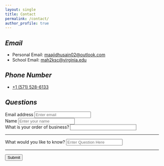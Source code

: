 ```yaml
---
layout: single
title: Contact
permalink: /contact/
author_profile: true
---
```


## *Email*
- Personal Email: [maajidhusain02@outlook.com](mailto:maajidhusain02@outlook.com)
- School Email: [mah2ksc@virginia.edu](mailto:mah2ksc@virginia.edu)

## *Phone Number*
- [+1 (571) 528-6133](tel:5715286133)

## *Questions*
<form accept-charset="UTF-8" action="https://getform.io/f/c23a28ac-a108-4589-8f5c-3c8702566925" method="POST" enctype="multipart/form-data" target="_blank">
 
  <div class="form-group">
    <label for="exampleInputEmail1" required="required">Email address</label>
    <input type="email" name="email" class="form-control" id="exampleInputEmail1" aria-describedby="emailHelp" placeholder="Enter email">
  </div>
  <div class="form-group">
    <label for="exampleInputName">Name</label>
    <input type="text" name="name" class="form-control" id="exampleInputName" placeholder="Enter your name" required="required">
  </div>
  <div class="form-group">
    <label for="exampleFormControlSelect1">What is your order of business?</label>
    <select style="background: #FFFF; color: #0000;" class="form-control" id="exampleFormControlSelect1" name="platform" required="required">
      <option>Recruiting</option>
      <option>Connecting</option>
      <option>Interested Party</option>
      <option>Other (please specify in quesion)</option>
    </select>
  </div>
  <hr>
  <div class="form-group mt-3">
    <label class="mr-2">What would you like to know?</label>
    <input type="text" name="name" class="form-control" id="exampleInputName" placeholder="Enter Question Here" required="required">
  </div>
  <hr>
  <button type="submit" class="btn btn-primary">Submit</button>
</form>
